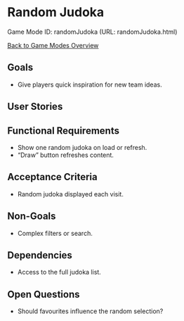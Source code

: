 # Random Judoka

Game Mode ID: randomJudoka (URL: randomJudoka.html)

[Back to Game Modes Overview](prdGameModes.md)

## Goals

- Give players quick inspiration for new team ideas.

## User Stories

## Functional Requirements

- Show one random judoka on load or refresh.
- “Draw” button refreshes content.

## Acceptance Criteria

- Random judoka displayed each visit.

## Non-Goals

- Complex filters or search.

## Dependencies

- Access to the full judoka list.

## Open Questions

- Should favourites influence the random selection?
